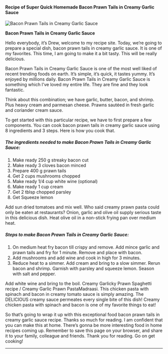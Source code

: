             

#### Recipe of Super Quick Homemade Bacon Prawn Tails in Creamy Garlic Sauce

![Bacon Prawn Tails in Creamy Garlic Sauce](https://img-global.cpcdn.com/recipes/601003dccd82a63d/751x532cq70/bacon-prawn-tails-in-creamy-garlic-sauce-recipe-main-photo.jpg)

**Bacon Prawn Tails in Creamy Garlic Sauce**

Hello everybody, it’s Drew, welcome to my recipe site. Today, we’re going to prepare a special dish, bacon prawn tails in creamy garlic sauce. It is one of my favorites. This time, I am going to make it a bit tasty. This will be really delicious.

Bacon Prawn Tails in Creamy Garlic Sauce is one of the most well liked of recent trending foods on earth. It’s simple, it’s quick, it tastes yummy. It’s enjoyed by millions daily. Bacon Prawn Tails in Creamy Garlic Sauce is something which I’ve loved my entire life. They are fine and they look fantastic.

Think about this combination; we have garlic, butter, bacon, and shrimp. Plus heavy cream and parmesan cheese. Prawns sautéed in fresh garlic and coriander cream sauce.

To get started with this particular recipe, we have to first prepare a few components. You can cook bacon prawn tails in creamy garlic sauce using 8 ingredients and 3 steps. Here is how you cook that.

##### The ingredients needed to make Bacon Prawn Tails in Creamy Garlic Sauce:

1.  Make ready 250 g streaky bacon cut
2.  Make ready 3 cloves bacon minced
3.  Prepare 400 g prawn tails
4.  Get 2 cups mushrooms chopped
5.  Make ready 1/4 cup white wine (optional)
6.  Make ready 1 cup cream
7.  Get 2 tblsp chopped parsley
8.  Get Squeeze lemon

Add sun dried tomatoes and mix well. Who said creamy prawn pasta could only be eaten at restaurants? Onion, garlic and olive oil supply serious taste in this delicious dish. Heat olive oil in a non-stick frying pan over medium heat.

##### Steps to make Bacon Prawn Tails in Creamy Garlic Sauce:

1.  On medium heat fry bacon till crispy and remove. Add mince garlic and prawn tails and fry for 1 minute. Remove and place with bacon.
2.  Add mushrooms and add wine and cook in high for 3 minutes.
3.  Reduce heat to a simmer. Add cream and bring to a slow simmer. Rerun bacon and shrimp. Garnish with parsley and squeeze lemon. Season with salt and pepper.

Add white wine and bring to the boil. Creamy Garlicky Prawn Spaghetti recipe / Creamy Garlic Prawn PastaMadraasi. This chicken pasta with spinach and bacon in creamy tomato sauce is simply amazing. The DELICIOUS creamy sauce permeates every single bite of this dish! Creamy chicken pasta with spinach and bacon is one of my favorite things to eat!

So that’s going to wrap it up with this exceptional food bacon prawn tails in creamy garlic sauce recipe. Thanks so much for reading. I am confident that you can make this at home. There’s gonna be more interesting food in home recipes coming up. Remember to save this page on your browser, and share it to your family, colleague and friends. Thank you for reading. Go on get cooking!

* * *